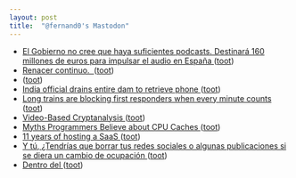 ```yaml
---
layout: post
title:  "@fernand0's Mastodon"
---
```

*  [El Gobierno no cree que haya suficientes podcasts. Destinará 160 millones de euros para impulsar el audio en España ](https://www.xataka.com/audio/gobierno-no-cree-que-haya-suficientes-podcasts-destinara-160-millones-euros-para-impulsar-audio-espan) ([toot](https://mastodon.social/@fernand0/110598090856782519))
*  [Renacer continuo.  ](https://avecesunafoto.wordpress.com/2023/06/23/renacer-continuo) ([toot](https://mastodon.social/@fernand0/110594647213492298))
*  [ ](https://mastodon.social/users/fernand0/statuses/110594614232143309/activity) ([toot](https://mastodon.social/users/fernand0/statuses/110594614232143309/activity))
*  [India official drains entire dam to retrieve phone ](https://www.bbc.com/news/world-asia-india-6572619) ([toot](https://mastodon.social/@fernand0/110594606952560469))
*  [Long trains are blocking first responders when every minute counts ](https://www.washingtonpost.com/nation/interactive/2023/long-trains-block-intersections-paramedics) ([toot](https://mastodon.social/@fernand0/110594473487896156))
*  [Video-Based Cryptanalysis ](https://www.nassiben.com/video-based-crypt) ([toot](https://mastodon.social/@fernand0/110594177685381602))
*  [Myths Programmers Believe about CPU Caches ](https://software.rajivprab.com/2018/04/29/myths-programmers-believe-about-cpu-caches) ([toot](https://mastodon.social/@fernand0/110594069431585137))
*  [11 years of hosting a SaaS ](https://ghiculescu.substack.com/p/11-years-of-hosting-a-saa) ([toot](https://mastodon.social/@fernand0/110593847304789362))
*  [Y tú, ¿Tendrías que borrar tus redes sociales o algunas publicaciones si se diera un cambio de ocupación ](https://mastodon.social/@fernand0/110593651543116505) ([toot](https://mastodon.social/@fernand0/110593651543116505))
*  [Dentro del  ](https://mastodon.social/@fernand0) ([toot](https://mastodon.social/@fernand0/110593640598070658))
